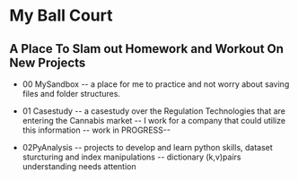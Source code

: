 # My Ball Court

## A Place To Slam out Homework and Workout On New Projects

* 00 MySandbox -- a place for me to practice and not worry about saving files and folder structures.

* 01 Casestudy -- a casestudy over the Regulation Technologies that are entering the Cannabis market
               -- I work for a company that could utilize this information
               -- work in PROGRESS--
               
* 02PyAnalysis -- projects to develop and learn python skills, dataset sturcturing and index manipulations
               -- dictionary (k,v)pairs understanding needs attention
              
